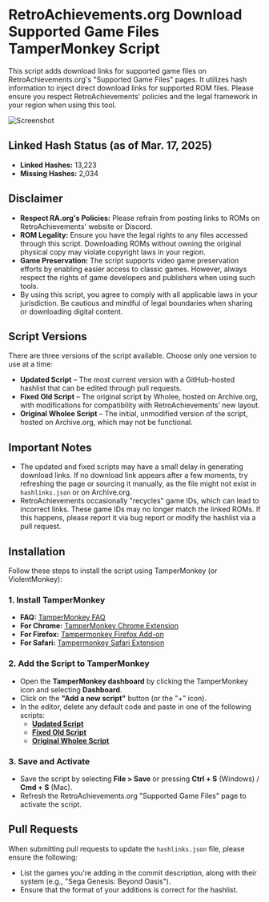 # RetroAchievements.org Download Supported Game Files TamperMonkey Script

This script adds download links for supported game files on RetroAchievements.org's "Supported Game Files" pages. It utilizes hash information to inject direct download links for supported ROM files. Please ensure you respect RetroAchievements' policies and the legal framework in your region when using this tool.

![Screenshot](https://i.imgur.com/O9ad6mm.png)

## Linked Hash Status (as of Mar. 17, 2025)

- **Linked Hashes:** 13,223
- **Missing Hashes:** 2,034

## Disclaimer

- **Respect RA.org's Policies:** Please refrain from posting links to ROMs on RetroAchievements' website or Discord.
- **ROM Legality:** Ensure you have the legal rights to any files accessed through this script. Downloading ROMs without owning the original physical copy may violate copyright laws in your region.
- **Game Preservation:** The script supports video game preservation efforts by enabling easier access to classic games. However, always respect the rights of game developers and publishers when using such tools.
- By using this script, you agree to comply with all applicable laws in your jurisdiction. Be cautious and mindful of legal boundaries when sharing or downloading digital content.

## Script Versions

There are three versions of the script available. Choose only one version to use at a time:

- **Updated Script** – The most current version with a GitHub-hosted hashlist that can be edited through pull requests.
- **Fixed Old Script** – The original script by Wholee, hosted on Archive.org, with modifications for compatibility with RetroAchievements’ new layout.
- **Original Wholee Script** – The initial, unmodified version of the script, hosted on Archive.org, which may not be functional.

## Important Notes

- The updated and fixed scripts may have a small delay in generating download links. If no download link appears after a few moments, try refreshing the page or sourcing it manually, as the file might not exist in `hashlinks.json` or on Archive.org.
- RetroAchievements occasionally "recycles" game IDs, which can lead to incorrect links. These game IDs may no longer match the linked ROMs. If this happens, please report it via bug report or modify the hashlist via a pull request.

## Installation

Follow these steps to install the script using TamperMonkey (or ViolentMonkey):

### 1. Install TamperMonkey

- **FAQ:** [TamperMonkey FAQ](https://www.tampermonkey.net/faq.php#Q102)
- **For Chrome:** [TamperMonkey Chrome Extension](https://tampermonkey.net/?ext=dhdg&browser=chrome)
- **For Firefox:** [Tampermonkey Firefox Add-on](https://tampermonkey.net/?ext=dhdg&browser=firefox)
- **For Safari:** [Tampermonkey Safari Extension](https://tampermonkey.net/?ext=dhdg&browser=safari)

### 2. Add the Script to TamperMonkey

- Open the **TamperMonkey dashboard** by clicking the TamperMonkey icon and selecting **Dashboard**.
- Click on the **"Add a new script"** button (or the "+" icon).
- In the editor, delete any default code and paste in one of the following scripts:
  - **[Updated Script](https://github.com/MentalBlank/RARomOnHashesUserScript/raw/refs/heads/main/TamperMonkeyRetroachievements.js)**
  - **[Fixed Old Script](https://github.com/MentalBlank/RARomOnHashesUserScript/raw/refs/heads/main/OriginalTamperMonkeyRetroachievementsFixed.js)**
  - **[Original Wholee Script](https://archive.org/details/retroachievements_collection_v5)**

### 3. Save and Activate

- Save the script by selecting **File > Save** or pressing **Ctrl + S** (Windows) / **Cmd + S** (Mac).
- Refresh the RetroAchievements.org "Supported Game Files" page to activate the script.

## Pull Requests

When submitting pull requests to update the `hashlinks.json` file, please ensure the following:

- List the games you're adding in the commit description, along with their system (e.g., "Sega Genesis: Beyond Oasis").
- Ensure that the format of your additions is correct for the hashlist.
